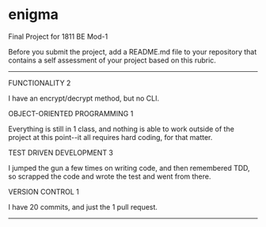 # enigma
Final Project for 1811 BE Mod-1

Before you submit the project, add a README.md file to your repository that contains a self assessment of your project based on this rubric.

---------------------

FUNCTIONALITY 2

  I have an encrypt/decrypt method, but no CLI.

OBJECT-ORIENTED PROGRAMMING 1

  Everything is still in 1 class, and nothing is able to work outside of the project at this point--it all requires hard coding, for that matter.

TEST DRIVEN DEVELOPMENT 3

  I jumped the gun a few times on writing code, and then remembered TDD, so scrapped the code and wrote the test and went from there.

VERSION CONTROL 1

  I have 20 commits, and just the 1 pull request.

  ---------------------
